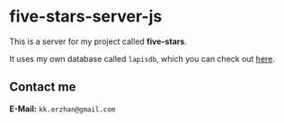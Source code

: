 # five-stars-server-js

This is a server for my project called **five-stars**.

It uses my own database called `lapisdb`, which you can check out [here](https://github.com/kekland/lapisdb).

## Contact me

**E-Mail:** `kk.erzhan@gmail.com`